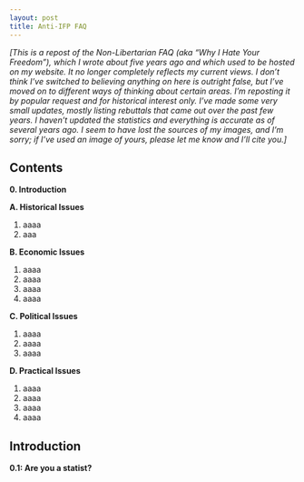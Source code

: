 ```yaml
---
layout: post
title: Anti-IFP FAQ
---
```



*[This is a repost of the Non-Libertarian FAQ (aka “Why I Hate Your Freedom”), which I wrote about five years ago and which used to be hosted on my website. It no longer completely reflects my current views. I don’t think I’ve switched to believing anything on here is outright false, but I’ve moved on to different ways of thinking about certain areas. I’m reposting it by popular request and for historical interest only. I’ve made some very small updates, mostly listing rebuttals that came out over the past few years. I haven’t updated the statistics and everything is accurate as of several years ago. I seem to have lost the sources of my images, and I’m sorry; if I’ve used an image of yours, please let me know and I’ll cite you.]*

## Contents

**0. Introduction**

**A. Historical Issues**

1. aaaa
2. aaa

**B. Economic Issues**

1. aaaa
2. aaaa
3.  aaaa
4.  aaaa

**C. Political Issues**

1. aaaa
2. aaaa
3.  aaaa

**D. Practical Issues**

1. aaaa
2.  aaaa
3. aaaa
4. aaaa

## Introduction

**0.1: Are you a statist?**
